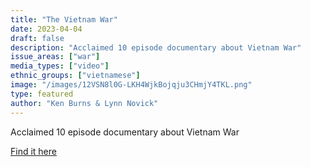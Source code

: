 ```yaml
---
title: "The Vietnam War"
date: 2023-04-04
draft: false
description: "Acclaimed 10 episode documentary about Vietnam War"
issue_areas: ["war"]
media_types: ["video"]
ethnic_groups: ["vietnamese"]
image: "/images/12VSN8l0G-LKH4WjkBojqju3CHmjY4TKL.png"
type: featured
author: "Ken Burns & Lynn Novick"
---
```


Acclaimed 10 episode documentary about Vietnam War

[Find it here](https://www.pbs.org/kenburns/the-vietnam-war/)
